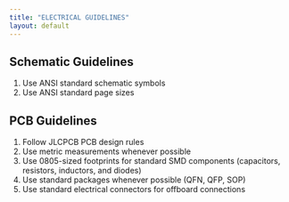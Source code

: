 ```yaml
---
title: "ELECTRICAL GUIDELINES"
layout: default
---
```


## Schematic Guidelines

1) Use ANSI standard schematic symbols
2) Use ANSI standard page sizes

## PCB Guidelines

1) Follow JLCPCB PCB design rules
2) Use metric measurements whenever possible
3) Use 0805-sized footprints for standard SMD components (capacitors, resistors, inductors, and diodes)
4) Use standard packages whenever possible (QFN, QFP, SOP)
5) Use standard electrical connectors for offboard connections
